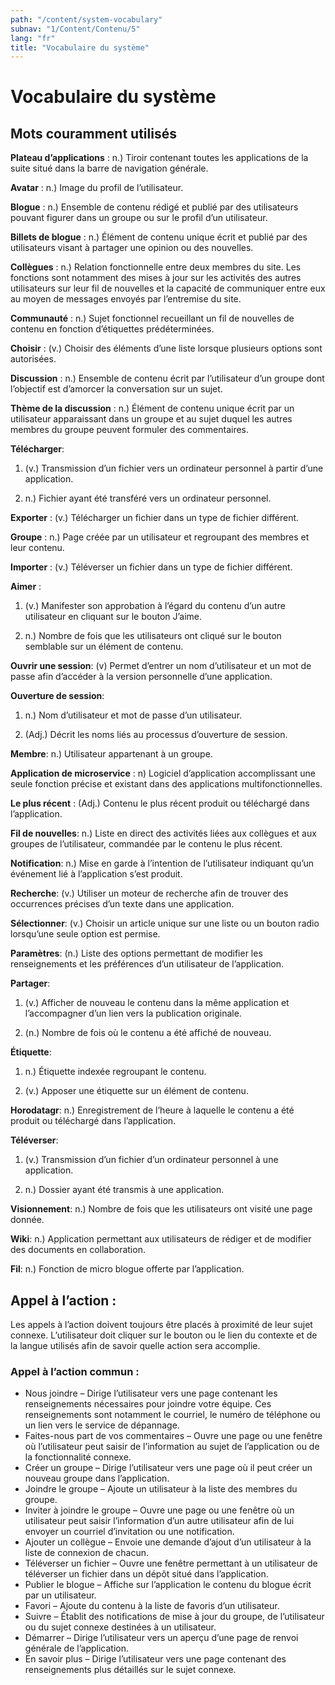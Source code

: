 ```yaml
---
path: "/content/system-vocabulary"
subnav: "1/Content/Contenu/5"
lang: "fr"
title: "Vocabulaire du système"
---
```


# Vocabulaire du système
## Mots couramment utilisés
**Plateau d’applications** : n.) Tiroir contenant toutes les applications de la suite situé dans la barre de navigation générale.

**Avatar** : n.) Image du profil de l’utilisateur.

**Blogue** : n.) Ensemble de contenu rédigé et publié par des utilisateurs pouvant figurer dans un groupe ou sur le profil d’un utilisateur.

**Billets de blogue** : n.) Élément de contenu unique écrit et publié par des utilisateurs visant à partager une opinion ou des nouvelles.

**Collègues** : n.) Relation fonctionnelle entre deux membres du site. Les fonctions sont notamment des mises à jour sur les activités des autres utilisateurs sur leur fil de nouvelles et la capacité de communiquer entre eux au moyen de messages envoyés par l’entremise du site.

**Communauté** : n.) Sujet fonctionnel recueillant un fil de nouvelles de contenu en fonction d’étiquettes prédéterminées.

**Choisir** : (v.) Choisir des éléments d’une liste lorsque plusieurs options sont autorisées.

**Discussion** : n.) Ensemble de contenu écrit par l’utilisateur d’un groupe dont l’objectif est d’amorcer la conversation sur un sujet.

**Thème de la discussion** : n.) Élément de contenu unique écrit par un utilisateur apparaissant dans un groupe et au sujet duquel les autres membres du groupe peuvent formuler des commentaires.

**Télécharger**:

1.	(v.) Transmission d’un fichier vers un ordinateur personnel à partir d’une application.

2.	n.) Fichier ayant été transféré vers un ordinateur personnel.

**Exporter** : (v.) Télécharger un fichier dans un type de fichier différent.

**Groupe** : n.) Page créée par un utilisateur et regroupant des membres et leur contenu.

**Importer** : (v.) Téléverser un fichier dans un type de fichier différent.

**Aimer** :

1.	(v.) Manifester son approbation à l’égard du contenu d’un autre utilisateur en cliquant sur le bouton J’aime.

2.	n.) Nombre de fois que les utilisateurs ont cliqué sur le bouton semblable sur un élément de contenu.

**Ouvrir une session**: (v) Permet d’entrer un nom d’utilisateur et un mot de passe afin d’accéder à la version personnelle d’une application.

**Ouverture de session**:

1.	n.) Nom d’utilisateur et mot de passe d’un utilisateur.

2.	(Adj.) Décrit les noms liés au processus d’ouverture de session.

**Membre**: n.) Utilisateur appartenant à un groupe.

**Application de microservice** : n) Logiciel d’application accomplissant une seule fonction précise et existant dans des applications multifonctionnelles.

**Le plus récent** : (Adj.) Contenu le plus récent produit ou téléchargé dans l’application.

**Fil de nouvelles**: n.) Liste en direct des activités liées aux collègues et aux groupes de l’utilisateur, commandée par le contenu le plus récent.

**Notification**: n.) Mise en garde à l’intention de l’utilisateur indiquant qu’un événement lié à l’application s’est produit.

**Recherche**: (v.) Utiliser un moteur de recherche afin de trouver des occurrences précises d’un texte dans une application.

**Sélectionner**: (v.) Choisir un article unique sur une liste ou un bouton radio lorsqu’une seule option est permise.

**Paramètres**: (n.) Liste des options permettant de modifier les renseignements et les préférences d’un utilisateur de l’application.

**Partager**:

1.	(v.) Afficher de nouveau le contenu dans la même application et l’accompagner d’un lien vers la publication originale.

2.	(n.) Nombre de fois où le contenu a été affiché de nouveau.

**Étiquette**:

1.	n.) Étiquette indexée regroupant le contenu.

2.	(v.) Apposer une étiquette sur un élément de contenu.

**Horodatagr**: n.) Enregistrement de l’heure à laquelle le contenu a été produit ou téléchargé dans l’application.

**Téléverser**:

1.	(v.) Transmission d’un fichier d’un ordinateur personnel à une application.

2.	n.) Dossier ayant été transmis à une application.

**Visionnement**: n.) Nombre de fois que les utilisateurs ont visité une page donnée.

**Wiki**: n.) Application permettant aux utilisateurs de rédiger et de modifier des documents en collaboration.

**Fil**: n.) Fonction de micro blogue offerte par l’application.

## Appel à l’action :
Les appels à l’action doivent toujours être placés à proximité de leur sujet connexe. L’utilisateur doit cliquer sur le bouton ou le lien du contexte et de la langue utilisés afin de savoir quelle action sera accomplie.

### Appel à l’action commun :
*	Nous joindre – Dirige l’utilisateur vers une page contenant les renseignements nécessaires pour joindre votre équipe. Ces renseignements sont notamment le courriel, le numéro de téléphone ou un lien vers le service de dépannage.
*	Faites-nous part de vos commentaires – Ouvre une page ou une fenêtre où l’utilisateur peut saisir de l’information au sujet de l’application ou de la fonctionnalité connexe.
*	Créer un groupe – Dirige l’utilisateur vers une page où il peut créer un nouveau groupe dans l’application.
*	Joindre le groupe – Ajoute un utilisateur à la liste des membres du groupe.
*	Inviter à joindre le groupe – Ouvre une page ou une fenêtre où un utilisateur peut saisir l’information d’un autre utilisateur afin de lui envoyer un courriel d’invitation ou une notification.
*	Ajouter un collègue – Envoie une demande d’ajout d’un utilisateur à la liste de connexion de chacun.
*	Téléverser un fichier – Ouvre une fenêtre permettant à un utilisateur de téléverser un fichier dans un dépôt situé dans l’application.
*	Publier le blogue – Affiche sur l’application le contenu du blogue écrit par un utilisateur.
*	Favori – Ajoute du contenu à la liste de favoris d’un utilisateur.
*	Suivre – Établit des notifications de mise à jour du groupe, de l’utilisateur ou du sujet connexe destinées à un utilisateur.
*	Démarrer – Dirige l’utilisateur vers un aperçu d’une page de renvoi générale de l’application.
*	En savoir plus – Dirige l’utilisateur vers une page contenant des renseignements plus détaillés sur le sujet connexe.
